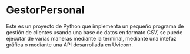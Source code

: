 # GestorPersonal
Este es un proyecto de Python que implementa un pequeño programa de gestión de clientes usando una base de datos en formato CSV, se puede ejecutar de varias maneras mediante la terminal, mediante una intefaz gráfica o mediante una API desarrollada en Uvicorn.
